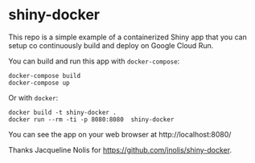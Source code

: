 # shiny-docker

This repo is a simple example of a containerized Shiny app that you can setup co continuously build and deploy on Google Cloud Run.

You can build and run this app with `docker-compose`:

```
docker-compose build
docker-compose up
```

Or with `docker`:

```
docker build -t shiny-docker .
docker run --rm -ti -p 8080:8080  shiny-docker
```

You can see the app on your web browser at http://localhost:8080/

Thanks Jacqueline Nolis for https://github.com/jnolis/shiny-docker.
